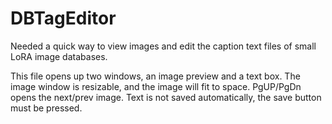 # DBTagEditor

Needed a quick way to view images and edit the caption text files of small LoRA image databases.

This file opens up two windows, an image preview and a text box. The image window is resizable, and the image will fit to space.
PgUP/PgDn opens the next/prev image. Text is not saved automatically, the save button must be pressed.
